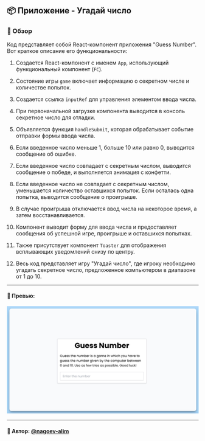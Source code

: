 ## 📦 Приложение - Угадай число

### 🚀 Обзор
Код представляет собой React-компонент приложения "Guess Number". Вот краткое описание его функциональности:

1. Создается React-компонент с именем `App`, использующий функциональный компонент (`FC`).

2. Состояние игры `game` включает информацию о секретном числе и количестве попыток.

3. Создается ссылка `inputRef` для управления элементом ввода числа.

4. При первоначальной загрузке компонента выводится в консоль секретное число для отладки.

5. Объявляется функция `handleSubmit`, которая обрабатывает событие отправки формы ввода числа.

6. Если введенное число меньше 1, больше 10 или равно 0, выводится сообщение об ошибке.

7. Если введенное число совпадает с секретным числом, выводится сообщение о победе, и выполняется анимация с конфетти.

8. Если введенное число не совпадает с секретным числом, уменьшается количество оставшихся попыток. Если осталась одна попытка, выводится сообщение о проигрыше.

9. В случае проигрыша отключается ввод числа на некоторое время, а затем восстанавливается.

10. Компонент выводит форму для ввода числа и предоставляет сообщения об успешной игре, проигрыше и оставшихся попытках.

11. Также присутствует компонент `Toaster` для отображения всплывающих уведомлений снизу по центру.

12. Весь код представляет игру "Угадай число", где игроку необходимо угадать секретное число, предложенное компьютером в диапазоне от 1 до 10.

---
#### 🌄 Превью:
![Превью](public/images/preview.jpg)


-----
#### 🙌 Автор: [@nagoev-alim](https://github.com/nagoev-alim)

